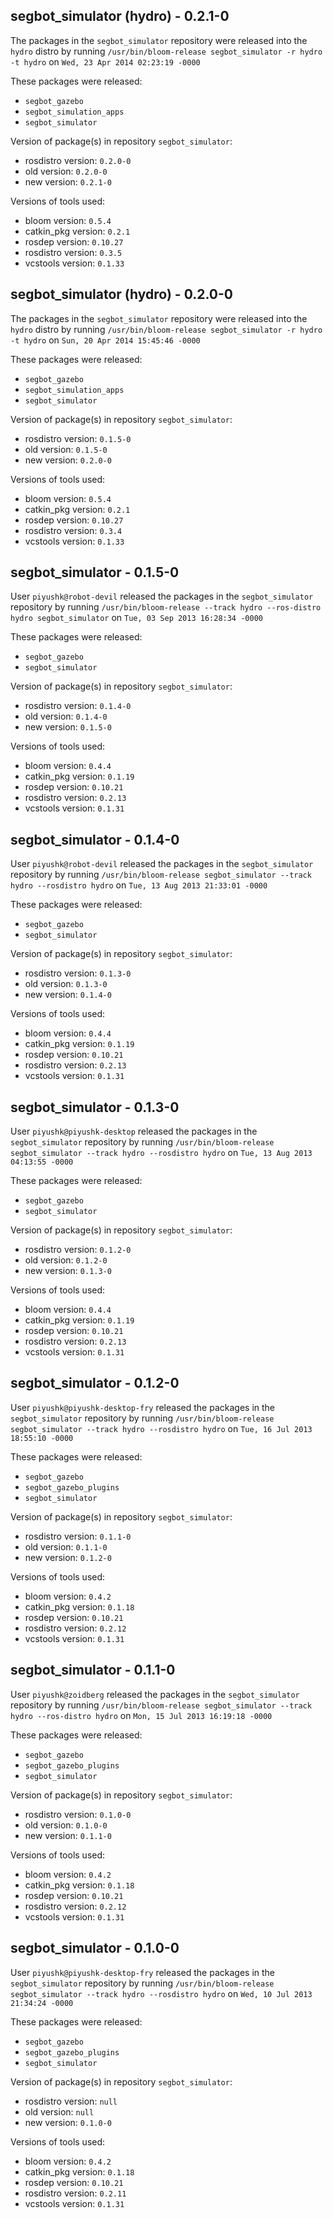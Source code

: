 ## segbot_simulator (hydro) - 0.2.1-0

The packages in the `segbot_simulator` repository were released into the `hydro` distro by running `/usr/bin/bloom-release segbot_simulator -r hydro -t hydro` on `Wed, 23 Apr 2014 02:23:19 -0000`

These packages were released:
- `segbot_gazebo`
- `segbot_simulation_apps`
- `segbot_simulator`

Version of package(s) in repository `segbot_simulator`:
- rosdistro version: `0.2.0-0`
- old version: `0.2.0-0`
- new version: `0.2.1-0`

Versions of tools used:
- bloom version: `0.5.4`
- catkin_pkg version: `0.2.1`
- rosdep version: `0.10.27`
- rosdistro version: `0.3.5`
- vcstools version: `0.1.33`


## segbot_simulator (hydro) - 0.2.0-0

The packages in the `segbot_simulator` repository were released into the `hydro` distro by running `/usr/bin/bloom-release segbot_simulator -r hydro -t hydro` on `Sun, 20 Apr 2014 15:45:46 -0000`

These packages were released:
- `segbot_gazebo`
- `segbot_simulation_apps`
- `segbot_simulator`

Version of package(s) in repository `segbot_simulator`:
- rosdistro version: `0.1.5-0`
- old version: `0.1.5-0`
- new version: `0.2.0-0`

Versions of tools used:
- bloom version: `0.5.4`
- catkin_pkg version: `0.2.1`
- rosdep version: `0.10.27`
- rosdistro version: `0.3.4`
- vcstools version: `0.1.33`


## segbot_simulator - 0.1.5-0

User `piyushk@robot-devil` released the packages in the `segbot_simulator` repository by running `/usr/bin/bloom-release --track hydro --ros-distro hydro segbot_simulator` on `Tue, 03 Sep 2013 16:28:34 -0000`

These packages were released:
- `segbot_gazebo`
- `segbot_simulator`

Version of package(s) in repository `segbot_simulator`:
- rosdistro version: `0.1.4-0`
- old version: `0.1.4-0`
- new version: `0.1.5-0`

Versions of tools used:
- bloom version: `0.4.4`
- catkin_pkg version: `0.1.19`
- rosdep version: `0.10.21`
- rosdistro version: `0.2.13`
- vcstools version: `0.1.31`


## segbot_simulator - 0.1.4-0

User `piyushk@robot-devil` released the packages in the `segbot_simulator` repository by running `/usr/bin/bloom-release segbot_simulator --track hydro --rosdistro hydro` on `Tue, 13 Aug 2013 21:33:01 -0000`

These packages were released:
- `segbot_gazebo`
- `segbot_simulator`

Version of package(s) in repository `segbot_simulator`:
- rosdistro version: `0.1.3-0`
- old version: `0.1.3-0`
- new version: `0.1.4-0`

Versions of tools used:
- bloom version: `0.4.4`
- catkin_pkg version: `0.1.19`
- rosdep version: `0.10.21`
- rosdistro version: `0.2.13`
- vcstools version: `0.1.31`


## segbot_simulator - 0.1.3-0

User `piyushk@piyushk-desktop` released the packages in the `segbot_simulator` repository by running `/usr/bin/bloom-release segbot_simulator --track hydro --rosdistro hydro` on `Tue, 13 Aug 2013 04:13:55 -0000`

These packages were released:
- `segbot_gazebo`
- `segbot_simulator`

Version of package(s) in repository `segbot_simulator`:
- rosdistro version: `0.1.2-0`
- old version: `0.1.2-0`
- new version: `0.1.3-0`

Versions of tools used:
- bloom version: `0.4.4`
- catkin_pkg version: `0.1.19`
- rosdep version: `0.10.21`
- rosdistro version: `0.2.13`
- vcstools version: `0.1.31`


## segbot_simulator - 0.1.2-0

User `piyushk@piyushk-desktop-fry` released the packages in the `segbot_simulator` repository by running `/usr/bin/bloom-release segbot_simulator --track hydro --rosdistro hydro` on `Tue, 16 Jul 2013 18:55:10 -0000`

These packages were released:
- `segbot_gazebo`
- `segbot_gazebo_plugins`
- `segbot_simulator`

Version of package(s) in repository `segbot_simulator`:
- rosdistro version: `0.1.1-0`
- old version: `0.1.1-0`
- new version: `0.1.2-0`

Versions of tools used:
- bloom version: `0.4.2`
- catkin_pkg version: `0.1.18`
- rosdep version: `0.10.21`
- rosdistro version: `0.2.12`
- vcstools version: `0.1.31`


## segbot_simulator - 0.1.1-0

User `piyushk@zoidberg` released the packages in the `segbot_simulator` repository by running `/usr/bin/bloom-release segbot_simulator --track hydro --ros-distro hydro` on `Mon, 15 Jul 2013 16:19:18 -0000`

These packages were released:
- `segbot_gazebo`
- `segbot_gazebo_plugins`
- `segbot_simulator`

Version of package(s) in repository `segbot_simulator`:
- rosdistro version: `0.1.0-0`
- old version: `0.1.0-0`
- new version: `0.1.1-0`

Versions of tools used:
- bloom version: `0.4.2`
- catkin_pkg version: `0.1.18`
- rosdep version: `0.10.21`
- rosdistro version: `0.2.12`
- vcstools version: `0.1.31`


## segbot_simulator - 0.1.0-0

User `piyushk@piyushk-desktop-fry` released the packages in the `segbot_simulator` repository by running `/usr/bin/bloom-release segbot_simulator --track hydro --rosdistro hydro` on `Wed, 10 Jul 2013 21:34:24 -0000`

These packages were released:
- `segbot_gazebo`
- `segbot_gazebo_plugins`
- `segbot_simulator`

Version of package(s) in repository `segbot_simulator`:
- rosdistro version: `null`
- old version: `null`
- new version: `0.1.0-0`

Versions of tools used:
- bloom version: `0.4.2`
- catkin_pkg version: `0.1.18`
- rosdep version: `0.10.21`
- rosdistro version: `0.2.11`
- vcstools version: `0.1.31`


